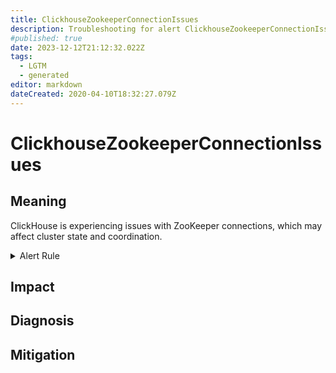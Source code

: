 ```yaml
---
title: ClickhouseZookeeperConnectionIssues
description: Troubleshooting for alert ClickhouseZookeeperConnectionIssues
#published: true
date: 2023-12-12T21:12:32.022Z
tags: 
  - LGTM
  - generated
editor: markdown
dateCreated: 2020-04-10T18:32:27.079Z
---
```


# ClickhouseZookeeperConnectionIssues

## Meaning
[//]: # "Short paragraph that explains what the alert means"
ClickHouse is experiencing issues with ZooKeeper connections, which may affect cluster state and coordination.

<details>
  <summary>Alert Rule</summary>

{{% rule "clickhouse/clickhouse-internal.yml" "ClickhouseZookeeperConnectionIssues" %}}

{{% comment %}}

```yaml
alert: ClickhouseZookeeperConnectionIssues
expr: avg(ClickHouseMetrics_ZooKeeperSession) != 1
for: 3m
labels:
    severity: warning
annotations:
    summary: ClickHouse ZooKeeper Connection Issues (instance {{ $labels.instance }})
    description: |-
        ClickHouse is experiencing issues with ZooKeeper connections, which may affect cluster state and coordination.
          VALUE = {{ $value }}
          LABELS = {{ $labels }}
    runbook: https://github.com/srerun/prometheus-alerts/blob/main/content/runbooks/clickhouse-internal/ClickhouseZookeeperConnectionIssues.md

```

{{% /comment %}}

</details>


## Impact
[//]: # "What could / will happen if the alert is not addressed"



## Diagnosis
[//]: # "Steps to take to identify the cause of the problem"



## Mitigation
[//]: # "The steps necessary to resolve the alert"
